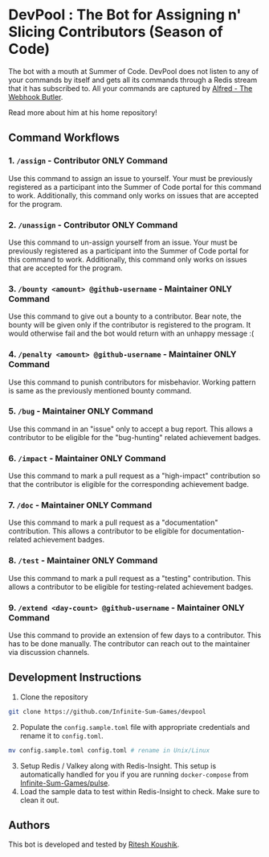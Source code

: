 # DevPool : The Bot for Assigning n' Slicing Contributors (Season of Code)

The bot with a mouth at Summer of Code. DevPool does not listen 
to any of your commands by itself and gets all its commands through a Redis 
stream that it has subscribed to. All your commands are captured by 
[Alfred - The Webhook Butler](https://github.com/Infinite-Sum-Games/alfred). 

Read more about him at his home repository!

## Command Workflows

### 1. `/assign` - Contributor ONLY Command
Use this command to assign an issue to yourself. Your must be previously 
registered as a participant into the Summer of Code portal for this command 
to work. Additionally, this command only works on issues that are accepted for 
the program.

### 2. `/unassign` - Contributor ONLY Command
Use this command to un-assign yourself from an issue. Your must be previously 
registered as a participant into the Summer of Code portal for this command 
to work. Additionally, this command only works on issues that are accepted for 
the program.

### 3. `/bounty <amount> @github-username` - Maintainer ONLY Command
Use this command to give out a bounty to a contributor. Bear note, the bounty 
will be given only if the contributor is registered to the program. It would 
otherwise fail and the bot would return with an unhappy message :(

### 4. `/penalty <amount> @github-username` - Maintainer ONLY Command
Use this command to punish contributors for misbehavior. Working pattern is 
same as the previously mentioned bounty command.

### 5. `/bug` - Maintainer ONLY Command
Use this command in an "issue" only to accept a bug report. This allows a 
contributor to be eligible for the "bug-hunting" related achievement badges.

### 6. `/impact` - Maintainer ONLY Command
Use this command to mark a pull request as a "high-impact" contribution so that 
the contributor is eligible for the corresponding achievement badge.

### 7. `/doc` - Maintainer ONLY Command
Use this command to mark a pull request as a "documentation" contribution. This
allows a contributor to be eligible for documentation-related achievement 
badges.

### 8. `/test` - Maintainer ONLY Command
Use this command to mark a pull request as a "testing" contribution. This allows
a contributor to be eligible for testing-related achievement badges.

### 9. `/extend <day-count> @github-username` - Maintainer ONLY Command
Use this command to provide an extension of few days to a contributor. This 
has to be done manually. The contributor can reach out to the maintainer via 
discussion channels.

## Development Instructions
1. Clone the repository
```bash
git clone https://github.com/Infinite-Sum-Games/devpool
```
2. Populate the `config.sample.toml` file with appropriate credentials and 
rename it to `config.toml`.
```bash
mv config.sample.toml config.toml # rename in Unix/Linux
```
3. Setup Redis / Valkey along with Redis-Insight. This setup is automatically 
handled for you if you are running `docker-compose` from 
[Infinite-Sum-Games/pulse](https://github.com/Infinite-Sum-Games/pulse).
4. Load the sample data to test within Redis-Insight to check. Make sure to 
clean it out.

## Authors
This bot is developed and tested by [Ritesh Koushik](https://github.com/IAmRiteshKoushik).

